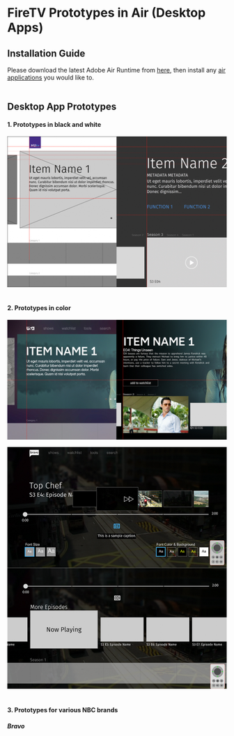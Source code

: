 # FireTV Prototypes in Air (Desktop Apps)

## Installation Guide

Please download the latest Adobe Air Runtime from [<ins>here</ins>](https://airsdk.harman.com/runtime), then install any [<ins>air applications</ins>](/build/) you would like to.
<br/><br/>

## Desktop App Prototypes

#### 1. Prototypes in black and white

![Alt text](/screenShots/blackWhite.jpg?raw=true 'Fire TV Black and White')
<br/><br/>

#### 2. Prototypes in color

![Alt text](/screenShots/color.jpg?raw=true 'Fire TV Color')
<br/>

![Alt text](/screenShots/videoPlayer.jpg?raw=true 'Video Players')
<br/><br/>

#### 3. Prototypes for various NBC brands

##### Bravo

